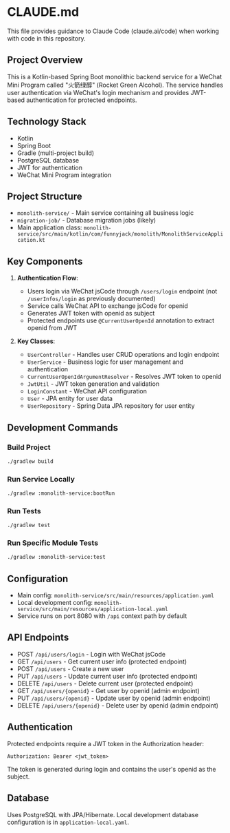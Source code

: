 # CLAUDE.md

This file provides guidance to Claude Code (claude.ai/code) when working with code in this repository.

## Project Overview

This is a Kotlin-based Spring Boot monolithic backend service for a WeChat Mini Program called "火箭绿醇" (Rocket Green
Alcohol). The service handles user authentication via WeChat's login mechanism and provides JWT-based authentication for
protected endpoints.

## Technology Stack

- Kotlin
- Spring Boot
- Gradle (multi-project build)
- PostgreSQL database
- JWT for authentication
- WeChat Mini Program integration

## Project Structure

- `monolith-service/` - Main service containing all business logic
- `migration-job/` - Database migration jobs (likely)
- Main application class: `monolith-service/src/main/kotlin/com/funnyjack/monolith/MonolithServiceApplication.kt`

## Key Components

1. **Authentication Flow**:
    - Users login via WeChat jsCode through `/users/login` endpoint (not `/userInfos/login` as previously documented)
    - Service calls WeChat API to exchange jsCode for openid
    - Generates JWT token with openid as subject
    - Protected endpoints use `@CurrentUserOpenId` annotation to extract openid from JWT

2. **Key Classes**:
    - `UserController` - Handles user CRUD operations and login endpoint
    - `UserService` - Business logic for user management and authentication
    - `CurrentUserOpenIdArgumentResolver` - Resolves JWT token to openid
    - `JwtUtil` - JWT token generation and validation
    - `LoginConstant` - WeChat API configuration
    - `User` - JPA entity for user data
    - `UserRepository` - Spring Data JPA repository for user entity

## Development Commands

### Build Project

```bash
./gradlew build
```

### Run Service Locally

```bash
./gradlew :monolith-service:bootRun
```

### Run Tests

```bash
./gradlew test
```

### Run Specific Module Tests

```bash
./gradlew :monolith-service:test
```

## Configuration

- Main config: `monolith-service/src/main/resources/application.yaml`
- Local development config: `monolith-service/src/main/resources/application-local.yaml`
- Service runs on port 8080 with `/api` context path by default

## API Endpoints

- POST `/api/users/login` - Login with WeChat jsCode
- GET `/api/users` - Get current user info (protected endpoint)
- POST `/api/users` - Create a new user
- PUT `/api/users` - Update current user info (protected endpoint)
- DELETE `/api/users` - Delete current user (protected endpoint)
- GET `/api/users/{openid}` - Get user by openid (admin endpoint)
- PUT `/api/users/{openid}` - Update user by openid (admin endpoint)
- DELETE `/api/users/{openid}` - Delete user by openid (admin endpoint)

## Authentication

Protected endpoints require a JWT token in the Authorization header:

```
Authorization: Bearer <jwt_token>
```

The token is generated during login and contains the user's openid as the subject.

## Database

Uses PostgreSQL with JPA/Hibernate. Local development database configuration is in `application-local.yaml`.